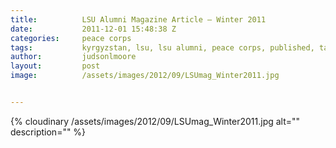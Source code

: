 ```yaml
---
title:			LSU Alumni Magazine Article – Winter 2011
date:			2011-12-01 15:48:38 Z
categories:		peace corps
tags:			kyrgyzstan, lsu, lsu alumni, peace corps, published, talas
author:			judsonlmoore
layout:			post
image:			/assets/images/2012/09/LSUmag_Winter2011.jpg


---
```


{% cloudinary /assets/images/2012/09/LSUmag_Winter2011.jpg alt="" description="" %}